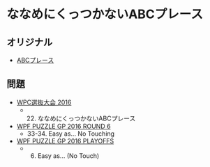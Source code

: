 # ななめにくっつかないABCプレース

## オリジナル
- [ABCプレース](easyas.md)

## 問題
- [WPC選抜大会 2016](../questions/jwpc2016.md)
	- 22. ななめにくっつかないABCプレース
- [WPF PUZZLE GP 2016 ROUND 6](../questions/wpfpgp2016-6.md)
	- 33-34. Easy as... No Touching
- [WPF PUZZLE GP 2016 PLAYOFFS](../questions/wpfpgp2016-po.md)
	- 6. Easy as... (No Touch)
